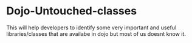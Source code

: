 # Dojo-Untouched-classes
This will help developers to identify some very important and useful libraries/classes that are availabe in dojo but most of us doesnt know it.
